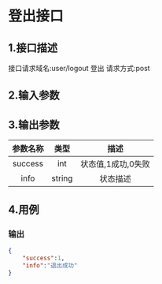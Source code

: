 # 登出接口

## 1.接口描述

接口请求域名:user/logout
登出
请求方式:post

## 2.输入参数

## 3.输出参数

|  参数名称  |  类型  |         描述         |
| :-------: | :----: | :------------------: |
| success | int | 状态值,1成功,0失败 |
| info | string | 状态描述 |

## 4.用例

### 输出

```json
{
    "success":1,
    "info":"退出成功"
}
```


